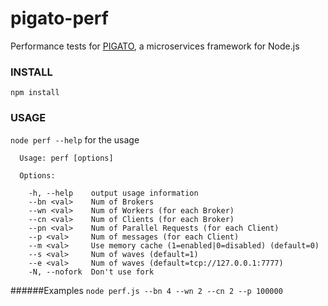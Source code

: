 pigato-perf
===========

Performance tests for [PIGATO](https://github.com/prdn/pigato), a microservices framework for Node.js

### INSTALL
```npm install```


### USAGE 
```node perf --help``` for the usage
```
  Usage: perf [options]

  Options:

    -h, --help    output usage information
    --bn <val>    Num of Brokers
    --wn <val>    Num of Workers (for each Broker)
    --cn <val>    Num of Clients (for each Broker)
    --pn <val>    Num of Parallel Requests (for each Client)
    --p <val>     Num of messages (for each Client)
    --m <val>     Use memory cache (1=enabled|0=disabled) (default=0)
    --s <val>     Num of waves (default=1)
    --e <val>     Num of waves (default=tcp://127.0.0.1:7777)
    -N, --nofork  Don't use fork
```

######Examples
```node perf.js --bn 4 --wn 2 --cn 2 --p 100000```
